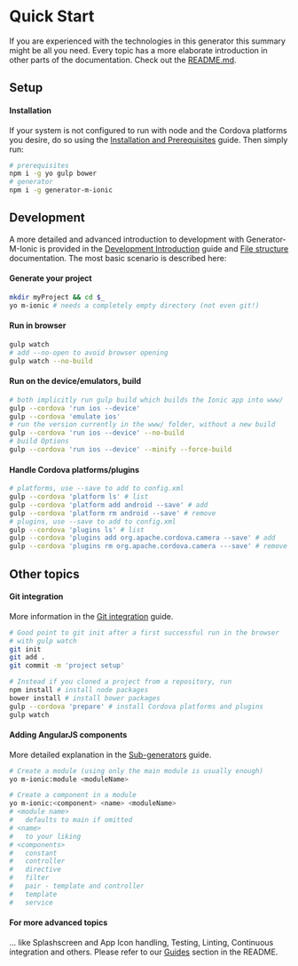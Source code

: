# Quick Start
If you are experienced with the technologies in this generator this summary might be all you need. Every topic has a more elaborate introduction in other parts of the documentation. Check out the [README.md](../../README.md).

## Setup  

#### Installation
If your system is not configured to run with node and the Cordova platforms you desire, do so using the [Installation and Prerequisites](https://github.com/mwaylabs/generator-m-ionic/blob/master/docs/start/installation_prerequisites.md) guide. Then simply run:
```sh
# prerequisites
npm i -g yo gulp bower
# generator
npm i -g generator-m-ionic
```

## Development
A more detailed and advanced introduction to development with Generator-M-Ionic is provided in the [Development Introduction](https://github.com/mwaylabs/generator-m-ionic/blob/master/docs/start/development_intro.md) guide and [File structure](https://github.com/mwaylabs/generator-m-ionic/blob/master/docs/start/file_structure.md) documentation. The most basic scenario is described here:
#### Generate your project

```sh
mkdir myProject && cd $_
yo m-ionic # needs a completely empty directory (not even git!)
```
#### Run in browser

```sh
gulp watch
# add --no-open to avoid browser opening
gulp watch --no-build
```
#### Run on the device/emulators, build

```sh
# both implicitly run gulp build which builds the Ionic app into www/
gulp --cordova 'run ios --device'
gulp --cordova 'emulate ios'
# run the version currently in the www/ folder, without a new build
gulp --cordova 'run ios --device' --no-build
# build Options
gulp --cordova 'run ios --device' --minify --force-build
```

#### Handle Cordova platforms/plugins
```sh
# platforms, use --save to add to config.xml
gulp --cordova 'platform ls' # list
gulp --cordova 'platform add android --save' # add
gulp --cordova 'platform rm android --save' # remove
# plugins, use --save to add to config.xml
gulp --cordova 'plugins ls' # list
gulp --cordova 'plugins add org.apache.cordova.camera --save' # add
gulp --cordova 'plugins rm org.apache.cordova.camera ---save' # remove
```

##  Other topics
#### Git integration
More information in the  [Git integration](https://github.com/mwaylabs/generator-m-ionic/blob/master/docs/guides/git_integration.md) guide.
```sh
# Good point to git init after a first successful run in the browser
# with gulp watch
git init
git add .
git commit -m 'project setup'

# Instead if you cloned a project from a repository, run
npm install # install node packages
bower install # install bower packages
gulp --cordova 'prepare' # install Cordova platforms and plugins
gulp watch
```
#### Adding AngularJS components
More detailed explanation in the [Sub-generators](https://github.com/mwaylabs/generator-m-ionic/blob/master/docs/guides/sub_generators.md) guide.
```sh
# Create a module (using only the main module is usually enough)
yo m-ionic:module <moduleName>

# Create a component in a module
yo m-ionic:<component> <name> <moduleName>
# <module name>
#   defaults to main if omitted
# <name>
#   to your liking
# <components>
#   constant
#   controller
#   directive
#   filter
#   pair - template and controller
#   template
#   service
```
#### For more advanced topics
... like Splashscreen and App Icon handling, Testing, Linting, Continuous integration and others. Please refer to our [Guides](https://github.com/mwaylabs/generator-m-ionic#guides) section in the README.
